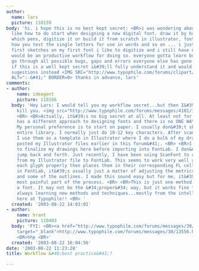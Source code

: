 ```yaml
---
author:
  name: lars
  picture: 110159
body: 'hi. i hope this is no best kept secret: <BR>i was wondering about your workflow.
  like how to do start when designing a new digital font. draw it by hand, which sizes,
  which pens, digitize it or build it from scratch in illustrator, fontlab, fontographer,
  how you test the single letters for use in words and so on ... i just started my
  first sketches on my first font i like to digitize and i still have no a idea what
  would be an productive workflow for doing so. everyone gotta learn but i dont wanna
  go through all possible bugs, gaps and errors everyone else has gone trough before.
  if this is a well kept secret i&#39;ll fully understand it and would take some book
  sugestions instead <IMG SRC="http://www.typophile.com/forums/clipart/happy.gif"
  ALT=":-&#41;" BORDER=0> thanks in advance, lars'
comments:
- author:
    name: ideagent
    picture: 110166
  body: 'Hey Lars: I would tell you my workflow secret...but then I&#39;d have to
    kill you. <img src="http://www.typophile.com/forums/messages/4101/14569.gif" alt="">
    <BR> <BR>Actually, it&#39;s no big secret at all. At least not for me. Everyone
    has a different approach to designing fonts and there is no ONE WAY of doing things.
    My personal preference is to start on paper. I usually don&#39;t sketch out the
    entire library. I normally just do 10-12 key characters. After scanning the sketches,
    I use them as a template in Illustrator where I do a bulk of my drawing. &#40;I
    posted my Illustrator files earlier in this forum&#41;. <BR> <BR>I normally try
    to finalize my drawings here before importing into FontLab. I don&#39;t like to
    jump back and forth. Just recently, I have been using ScanFont to copy the glyphs
    from my Illustrator file to FontLab. This seems to work very well as it sizes
    each glyph properly then places them in their corresponding FL cells.  <BR> <BR>Once
    in FontLab, it&#39;s usually just a matter of adjusting the metrics, kerning,
    and some of the outlines. I made this sound easy but for me, it&#39;s really the
    most painful part of the process. <BR> <BR>This is just one method for designing
    a font. It may not be the &#34;proper&#34; way, but it works fine for me. I am
    always learning new methods and techniques...mostly from the intelligent folks
    here at Typophile!! <BR> '
  created: '2003-08-22 14:03:01'
- author:
    name: hrant
    picture: 110403
  body: 'FYI: <BR><a href="http://www.typophile.com/forums/messages/30/13556.html"
    target="_blank">http://www.typophile.com/forums/messages/30/13556.html</a> <BR>
    <BR>hhp <BR>'
  created: '2003-08-22 16:04:56'
date: '2003-08-22 11:23:28'
title: Workflow &#40;best practice&#41;?

---
```

